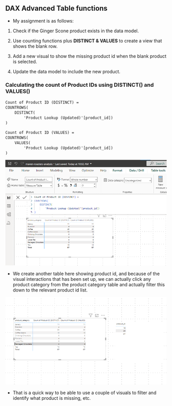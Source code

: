## DAX Advanced Table functions

- My assignment is as follows:

1. Check if the Ginger Scone product exists in the data model.

2. Use counting functions plus **DISTINCT & VALUES** to create a view that shows the blank row.

3. Add a new visual to show the missing product id when the blank product is selected.

4. Update the data model to include the new product.


### Calculating the count of Product IDs using DISTINCT() and VALUES()

```
Count of Product ID (DISTINCT) = 
COUNTROWS(
    DISTINCT(
        'Product Lookup (Updated)'[product_id])
)
```

```
Count of Product ID (VALUES) = 
COUNTROWS(
    VALUES(
        'Product Lookup (Updated)'[product_id])
)
```

![DISTINCT_and_VALUES](/DAX_pictures/DISTINCT_and_VALUES.png "DISTINCT and VALUES")


- We create another table here showing product id, and because of the visual interactions that has been set up, we can actually click any product category from the product category table and actually filter this down to the relevant product id list.


![visual-interaction-for-filtering](/DAX_pictures/visual-interaction-for-filtering.png "visual interaction for filtering")


- That is a quick way to be able to use a couple of visuals to filter and identify what product is missing, etc.
